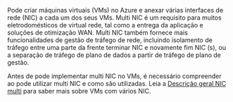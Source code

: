 Pode criar máquinas virtuais (VMs) no Azure e anexar várias interfaces de rede (NIC) a cada um dos seus VMs. Multi NIC é um requisito para muitos eletrodomésticos de virtual rede, tal como a entrega da aplicação e soluções de otimização WAN. Multi NIC também fornece mais funcionalidades de gestão de tráfego de rede, incluindo isolamento de tráfego entre uma parte da frente terminar NIC e novamente fim NIC (s), ou a separação de tráfego de plano de dados a partir de tráfego de plano de gestão.

Antes de pode implementar multi NIC no VMs, é necessário compreender ao pode utilizar multi NIC e como são utilizadas. Leia a [Descrição geral NIC multi](../articles/virtual-network/virtual-networks-multiple-nics.md) para saber mais sobre VMs com vários NIC.
